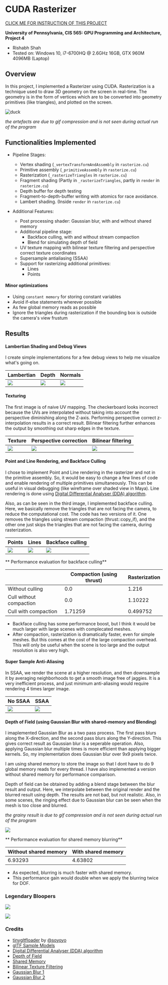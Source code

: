 CUDA Rasterizer
===============

[CLICK ME FOR INSTRUCTION OF THIS PROJECT](./INSTRUCTION.md)

**University of Pennsylvania, CIS 565: GPU Programming and Architecture, Project 4**

* Rishabh Shah
* Tested on: Windows 10, i7-6700HQ @ 2.6GHz 16GB, GTX 960M 4096MB (Laptop)

## Overview
In this project, I implemented a Rasterizer using CUDA. Rasterization is a technique used to draw 3D geometry on the screen in real-time. The geometry is in the form of vertices which are to be converted into geometry primitives (like triangles), and plotted on the screen.

![duck](renders/duck_gif.gif)

*the artefacts are due to gif compression and is not seen during actual run of the program*

## Functionalities Implemented

* Pipeline Stages:
    * Vertex shading (`_vertexTransformAndAssembly` in `rasterize.cu`)
    * Primitive assembly (`_primitiveAssembly` in `rasterize.cu`)
    * Rasterization (`_rasterizeTriangles` in `rasterize.cu`)
    * Fragment shading (Partly in `_rasterizeTriangles`, partly in `render` in `rasterize.cu`)
    * Depth buffer for depth testing
    * Fragment-to-depth-buffer writing with atomics for race avoidance.
    * Lambert shading. (Inside `render` in `rasterize.cu`)

* Additional Features:
    * Post processing shader: Gaussian blur, with and without shared memory
    * Additional pipeline stage:
        * Backface culling, with and without stream compaction
        * Blend for simulating depth of field
    * UV texture mapping with bilinear texture filtering and perspective
      correct texture coordinates
    * Supersample antialiasing (SSAA)
    * Support for rasterizing additional primitives:
       * Lines
       * Points


#### Minor optimizations

* Using `constant memory` for storing constant variables
* Avoid if-else statements wherever possible
* As few global memory reads as possible
* Ignore the triangles during rasterization if the bounding box is outside the camera's view frustum


## Results


#### Lambertian Shading and Debug Views

I create simple implementations for a few debug views to help me visualize what's going on.

| Lambertian | Depth | Normals |
| ----- | ----- | ----- |
| ![](renders/diffuseOnly.png) | ![](renders/debug_depth.png) | ![](renders/debug_normals.png) |


#### Texturing

The first image is of naive UV mapping. The checkerboard looks incorrect because the UVs are interpolated without taking into account the perspective diminishing along the Z-axis. Performing perspective correct z-interpolation results in a correct result. Bilinear filtering further enhances the output by smoothing out sharp edges in the texture.

| Texture | Perspective correction | Bilinear filtering |
| ----- | ----- | ----- |
| ![](renders/texture_check.png) | ![](renders/tex_perspcorr_check.png) | ![](renders/texture_persp_bil_check.png) |


#### Point and Line Rendering, and Backface Culling

I chose to implement Point and Line rendering in the rasterizer and not in the primitive assembly. So, it would be easy to change a few lines of code and enable rendering of multiple primitives simultaneously. This can be useful in visual debugging (like wireframe over shaded view in Maya). Line rendering is done using [Digital Differential Analyser (DDA) algorithm](http://www.geeksforgeeks.org/dda-line-generation-algorithm-computer-graphics/).

Also, as can be seen in the third image, I implemented backface culling. Here, we basically remove the triangles that are not facing the camera, to reduce the computational cost. The code has two versions of it. One removes the triangles using stream compaction (thrust::copy_if), and the other one just skips the triangles that are not facing the camera, during rasterization.

| Points | Lines | Backface culling |
| ----- | ----- | ----- |
| ![](renders/duck_points.png) | ![](renders/duck_line.png) | ![](renders/duck_backfacecull.png) |

** Performance evaluation for backface culling**

|  | Compaction (using thrust) | Rasterization |
| ----- | ----- | ----- |
|Without culling|0.0|1.216|
|Cull without compaction|0.0|1.10222|
|Cull with compaction|1.71259|0.499752|

* Backface culling has some performance boost, but I think it would be much larger with large scenes with complecated meshes.
* After compaction, rasterization is dramatically faster, even for simple meshes. But this comes at the cost of the large compaction overhead. This will only be useful when the scene is too large and the output resolution is also very high.

#### Super Sample Anti-Aliasing

In SSAA, we render the scene at a higher resolution, and then downsample it by averaging neighborhoods to get a smooth image free of jaggies. It is a very inefficient process, and just minimum anti-aliasing would require rendering 4 times larger image.

| No SSAA | SSAA |
| ----- | ----- |
| ![](renders/truck_noSSAA.png) | ![](renders/truck_SSAA_4x.png) |


#### Depth of Field (using Gaussian Blur with shared-memory and Blending)

I imaplemented Gaussian Blur as a two pass process. The first pass blurs along the X-direction, and the second pass blurs along the Y-direction. This gives correct result as Gaussian blur is a seperable operation. Also, applying Gaussian blur multiple times is more efficient than applying bigger kernels. So, my implementation does Gaussian blur over 9x9 pixels twice.

I am using shared memory to store the image so that I dont have to do 9 global memory reads for every thread. I have also implemented a version without shared memory for performance comparison.

Depth of field can be obtained by adding a blend stage between the blur result and output. Here, we interpolate between the original render and the blurred result using depth. The results are not bad, but not realistic. Also, in some scenes, the ringing effect due to Gaussian blur can be seen when the mesh is too close and blurred.

*the grainy result is due to gif compression and is not seen during actual run of the program*

![](renders/dof_truck.gif)

** Performance evaluation for shared memory blurring**

| Without shared memory | With shared memory |
| ----- | ----- |
|6.93293|4.63802|

* As expected, blurring is much faster with shared memory.
* This performance gain would double when we apply the blurring twice for DOF.

### Legendary Bloopers

![](renders/blooper-duck-Capture.png)

![](renders/duck_painting.png)

### Credits

* [tinygltfloader](https://github.com/syoyo/tinygltfloader) by [@soyoyo](https://github.com/syoyo)
* [glTF Sample Models](https://github.com/KhronosGroup/glTF/blob/master/sampleModels/README.md)
* [Digital Differential Analyser (DDA) algorithm](http://www.geeksforgeeks.org/dda-line-generation-algorithm-computer-graphics/)
* [Depth of Field](https://mynameismjp.wordpress.com/the-museum/samples-tutorials-tools/depth-of-field-sample/)
* [Shared Memory](https://devblogs.nvidia.com/parallelforall/using-shared-memory-cuda-cc/)
* [Bilinear Texture Filtering](https://en.wikipedia.org/wiki/Bilinear_filtering)
* [Gaussian Blur 1](http://www.sunsetlakesoftware.com/2013/10/21/optimizing-gaussian-blurs-mobile-gpu)
* [Gaussian Blur 2](http://rastergrid.com/blog/2010/09/efficient-gaussian-blur-with-linear-sampling/)
